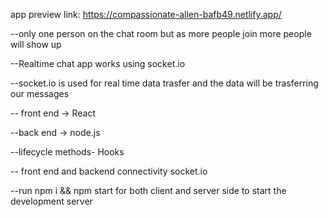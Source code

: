 app preview link: https://compassionate-allen-bafb49.netlify.app/

--only one person on the chat room but as more people join more people will show up

--Realtime chat app works using socket.io

--socket.io is used for real time data trasfer and the data will be trasferring our messages

-- front end -> React

--back end -> node.js

--lifecycle methods- Hooks

-- front end and backend connectivity socket.io

--run npm i && npm start for both client and server side to start the development server










